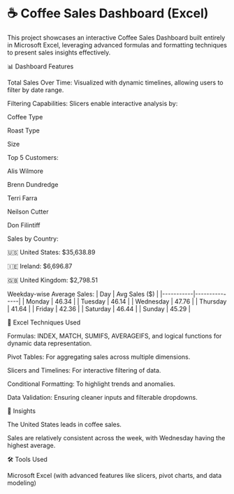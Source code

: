 # ☕ Coffee Sales Dashboard (Excel)

This project showcases an interactive Coffee Sales Dashboard built entirely in Microsoft Excel, leveraging advanced formulas and formatting techniques to present sales insights effectively.

📊 Dashboard Features

Total Sales Over Time: Visualized with dynamic timelines, allowing users to filter by date range.

Filtering Capabilities: Slicers enable interactive analysis by:

Coffee Type

Roast Type

Size


Top 5 Customers:

Alis Wilmore

Brenn Dundredge

Terri Farra

Neilson Cutter

Don Filintiff


Sales by Country:

🇺🇸 United States: $35,638.89

🇮🇪 Ireland: $6,696.87

🇬🇧 United Kingdom: $2,798.51

Weekday-wise Average Sales: | Day       | Avg Sales ($) | |-----------|---------------| | Monday    | 46.34         | | Tuesday   | 46.14         | | Wednesday | 47.76         | | Thursday  | 41.64         | | Friday    | 42.36         | | Saturday  | 46.44         | | Sunday    | 45.29         |


🧠 Excel Techniques Used

Formulas: INDEX, MATCH, SUMIFS, AVERAGEIFS, and logical functions for dynamic data representation.

Pivot Tables: For aggregating sales across multiple dimensions.

Slicers and Timelines: For interactive filtering of data.

Conditional Formatting: To highlight trends and anomalies.

Data Validation: Ensuring cleaner inputs and filterable dropdowns.



📌 Insights

The United States leads in coffee sales.

Sales are relatively consistent across the week, with Wednesday having the highest average.


🛠️ Tools Used

Microsoft Excel (with advanced features like slicers, pivot charts, and data modeling)
